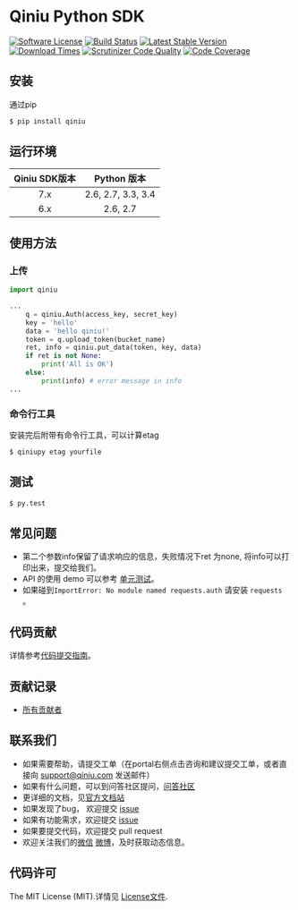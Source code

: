 # Qiniu Python SDK
[![Software License](https://img.shields.io/badge/license-MIT-brightgreen.svg)](LICENSE.md)
[![Build Status](https://travis-ci.org/qiniu/python-sdk.svg)](https://travis-ci.org/qiniu/python-sdk)
[![Latest Stable Version](https://img.shields.io/pypi/v/qiniu.svg)](https://pypi.python.org/pypi/qiniu)
[![Download Times](https://img.shields.io/pypi/dm/qiniu.svg)](https://pypi.python.org/pypi/qiniu)
[![Scrutinizer Code Quality](https://scrutinizer-ci.com/g/qiniu/python-sdk/badges/quality-score.png?b=master)](https://scrutinizer-ci.com/g/qiniu/python-sdk/?branch=master)
[![Code Coverage](https://scrutinizer-ci.com/g/qiniu/python-sdk/badges/coverage.png?b=master)](https://scrutinizer-ci.com/g/qiniu/python-sdk/?branch=master)
## 安装

通过pip

```bash
$ pip install qiniu
```

## 运行环境

| Qiniu SDK版本 | Python 版本 |
|:--------------------:|:---------------------------:|
|          7.x         |          2.6, 2.7, 3.3, 3.4 |
|          6.x         |          2.6, 2.7 |

## 使用方法

### 上传
```python
import qiniu

...
    q = qiniu.Auth(access_key, secret_key)
    key = 'hello'
    data = 'hello qiniu!'
    token = q.upload_token(bucket_name)
    ret, info = qiniu.put_data(token, key, data)
    if ret is not None:
        print('All is OK')
    else:
        print(info) # error message in info
...
```

### 命令行工具
安装完后附带有命令行工具，可以计算etag
```bash
$ qiniupy etag yourfile
```

## 测试

``` bash
$ py.test
```

## 常见问题

- 第二个参数info保留了请求响应的信息，失败情况下ret 为none, 将info可以打印出来，提交给我们。
- API 的使用 demo 可以参考 [单元测试](https://github.com/qiniu/python-sdk/blob/master/test_qiniu.py)。
- 如果碰到`ImportError: No module named requests.auth` 请安装 `requests` 。

## 代码贡献

详情参考[代码提交指南](https://github.com/qiniu/python-sdk/blob/master/CONTRIBUTING.md)。

## 贡献记录

- [所有贡献者](https://github.com/qiniu/python-sdk/contributors)

## 联系我们

- 如果需要帮助，请提交工单（在portal右侧点击咨询和建议提交工单，或者直接向 support@qiniu.com 发送邮件）
- 如果有什么问题，可以到问答社区提问，[问答社区](http://qiniu.segmentfault.com/)
- 更详细的文档，见[官方文档站](http://developer.qiniu.com/)
- 如果发现了bug， 欢迎提交 [issue](https://github.com/qiniu/python-sdk/issues)
- 如果有功能需求，欢迎提交 [issue](https://github.com/qiniu/python-sdk/issues)
- 如果要提交代码，欢迎提交 pull request
- 欢迎关注我们的[微信](http://www.qiniu.com/#weixin) [微博](http://weibo.com/qiniutek)，及时获取动态信息。

## 代码许可

The MIT License (MIT).详情见 [License文件](https://github.com/qiniu/python-sdk/blob/master/LICENSE).
